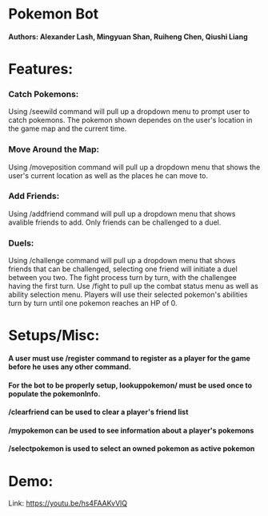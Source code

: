 # Pokemon Bot
#### Authors: Alexander Lash, Mingyuan Shan, Ruiheng Chen, Qiushi Liang

# Features:
### Catch Pokemons:
Using /seewild command will pull up a dropdown menu to prompt user to catch pokemons. The pokemon shown dependes on the user's location in the game map and the current time.
### Move Around the Map:
Using /moveposition command will pull up a dropdown menu that shows the user's current location as well as the places he can move to.
### Add Friends:
Using /addfriend command will pull up a dropdown menu that shows avalible friends to add. Only friends can be challenged to a duel.
### Duels:
Using /challenge command will pull up a dropdown menu that shows friends that can be challenged, selecting one friend will initiate a duel between you two. The fight process turn by turn, with the challengee having the first turn. Use /fight to pull up the combat status menu as well as ability selection menu. Players will use their selected pokemon's abilities turn by turn until one pokemon reaches an HP of 0.


# Setups/Misc:
#### A user must use /register command to register as a player for the game before he uses any other command.
#### For the bot to be properly setup, lookuppokemon/ must be used once to populate the pokemonInfo.
#### /clearfriend can be used to clear a player's friend list
#### /mypokemon can be used to see information about a player's pokemons
#### /selectpokemon is used to select an owned pokemon as active pokemon


# Demo:
Link: https://youtu.be/hs4FAAKvVlQ
